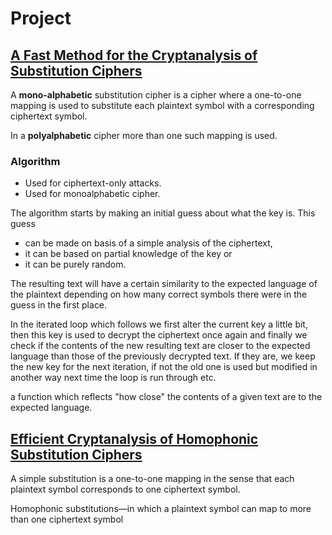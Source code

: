 # Project

## [A Fast Method for the Cryptanalysis of Substitution Ciphers](https://moodle.concordia.ca/moodle/pluginfile.php/3909361/mod_resource/content/0/A%20Fast%20Method%20for%20the%20Cryptanalysis%20of%20Substitution%20Ciphers.pdf)

A **mono-alphabetic** substitution cipher is a cipher where a one-to-one mapping is used to substitute each plaintext symbol with a corresponding ciphertext symbol.

In a **polyalphabetic** cipher more than one such mapping is used.

### Algorithm 

* Used for ciphertext-only attacks.
* Used for monoalphabetic cipher.

The algorithm starts by making an initial guess about what the key is. This guess 

* can be made on basis of a simple analysis of the ciphertext, 
* it can be based on partial knowledge of the key or 
* it can be purely random.

The resulting text will have a certain similarity to the expected language of the plaintext depending on how many correct symbols there were in the guess in the first place.

In the iterated loop which follows we first alter the current key a little bit, then this key is used to decrypt the ciphertext once again and finally we check if the contents of the new resulting text are closer to the expected language than those of the previously decrypted text. If they are, we keep the new key for the next iteration, if not the old one is used but modified in another way next time the loop is run through etc.

a function which reflects "how close" the contents of a given text are to the expected language.

## [Efficient Cryptanalysis of Homophonic Substitution Ciphers](https://moodle.concordia.ca/moodle/pluginfile.php/3909362/mod_resource/content/0/Substitution%20ciphers.pdf)

A simple substitution is a one-to-one mapping in the sense that each plaintext symbol corresponds to one ciphertext symbol.

Homophonic substitutions—in which a plaintext symbol can map to more than one ciphertext symbol

